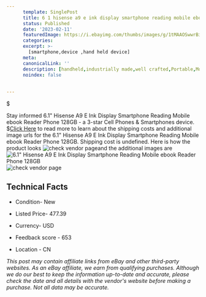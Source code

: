 ```yaml
---
      template: SinglePost
      title: 6 1 hisense a9 e ink display smartphone reading mobile ebook reader phone 128gb
      status: Published
      date: '2023-02-11'
      featuredImage: https://i.ebayimg.com/thumbs/images/g/1tMAAOSwwrBir9KX/s-l225.jpg
      categories: 
      excerpt: >-
        [smartphone,device ,hand held device]
      meta:
      canonicalLink: ''
      description: [handheld,industrially made,well crafted,Portable,Mobile,Compact,Convenient,Lightweight,Maneuverable,Man-portable,Miniature,Carriable,Hand-held,Light,Holdable,Transportable,Mobile device,Pocket-sized,On-the-go,Wireless,Cordless,Compact size,Convenient size, smartphone,device ,hand held device]
      noindex: false
      
        
---
```

$

Stay informed 6.1" Hisense A9 E Ink Display Smartphone Reading Mobile ebook Reader Phone 128GB - a 3-star Cell Phones & Smartphones device.
$[Click Here](https://www.ebay.com/itm/175363450808?hash=item28d479e7b8%3Ag%3A1tMAAOSwwrBir9KX&mkevt=1&mkcid=1&mkrid=711-53200-19255-0&campid=%253CePNCampaignId%253E&customid=%253CreferenceId%253E&toolid=10049) to read more to learn about the shipping costs and additional image urls for the 6.1" Hisense A9 E Ink Display Smartphone Reading Mobile ebook Reader Phone 128GB. Shipping cost is undefined. Here is how the product looks ![check vendor page](https://i.ebayimg.com/thumbs/images/g/1tMAAOSwwrBir9KX/s-l225.jpg)and the additional images are![6.1" Hisense A9 E Ink Display Smartphone Reading Mobile ebook Reader Phone 128GB](https://i.ebayimg.com/images/g/1tMAAOSwwrBir9KX/s-l960.jpg)![check vendor page](https://origin-galleryplus.ebayimg.com/ws/web/175363450808_2_0_1/225x225.jpg,https://origin-galleryplus.ebayimg.com/ws/web/175363450808_3_0_1/225x225.jpg,https://origin-galleryplus.ebayimg.com/ws/web/175363450808_4_0_1/225x225.jpg,https://origin-galleryplus.ebayimg.com/ws/web/175363450808_5_0_1/225x225.jpg,https://origin-galleryplus.ebayimg.com/ws/web/175363450808_6_0_1/225x225.jpg,https://origin-galleryplus.ebayimg.com/ws/web/175363450808_7_0_1/225x225.jpg,https://origin-galleryplus.ebayimg.com/ws/web/175363450808_8_0_1/225x225.jpg,https://origin-galleryplus.ebayimg.com/ws/web/175363450808_9_0_1/225x225.jpg,https://origin-galleryplus.ebayimg.com/ws/web/175363450808_10_0_1/225x225.jpg,https://origin-galleryplus.ebayimg.com/ws/web/175363450808_11_0_1/225x225.jpg,https://origin-galleryplus.ebayimg.com/ws/web/175363450808_12_0_1/225x225.jpg)



 ## Technical Facts 



     
      

 - Condition- New 


      

 - Listed Price- 477.39 


      

 - Currency- USD 


      

 - Feedback score - 653 


      

 - Location - CN 


      
      

 *_This post may contain affiliate links from eBay and other third-party websites. As an eBay affiliate, we earn from qualifying purchases. Although we do our best to keep the information up-to-date and accurate, please check the date and all details with the vendor's website before making a purchase. Not all data may be accurate._*






